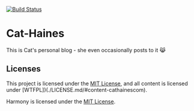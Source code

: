 [![Build Status](https://travis-ci.org/cat-haines/cathaines.com.svg?branch=master)](https://travis-ci.org/cat-haines/cathaines.com)

# Cat-Haines

This is Cat's personal blog - she even occasionally posts to it 😹

## Licenses

This project is licensed under the [MIT License](/LICENSE.md/#cathainescom), and all content is licensed under [WTFPL])(./LICENSE.md/#content-cathainescom).

Harmony is licensed under the [MIT License](/LICENSE.md/#Harmony).
